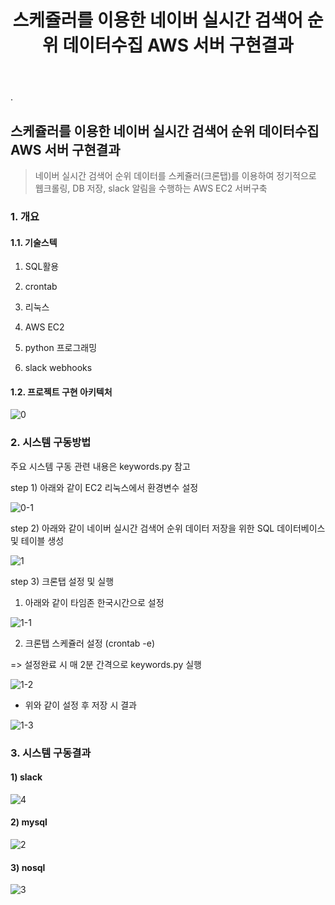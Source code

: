 ﻿---
layout: post
title: "스케쥴러를 이용한 네이버 실시간 검색어 순위 데이터수집 AWS 서버 구현결과"
tags: [Data Engineering, 토이프로젝트]
comments: true
---

.

##  스케쥴러를 이용한 네이버 실시간 검색어 순위 데이터수집 AWS 서버 구현결과

> 네이버 실시간 검색어 순위 데이터를 스케쥴러(크론탭)를 이용하여 정기적으로 웹크롤링, DB 저장, slack 알림을 수행하는 AWS EC2 서버구축

### 1. 개요

#### 1.1. 기술스텍

1) SQL활용

2) crontab

3) 리눅스

4) AWS EC2

5) python 프로그래밍

6) slack webhooks

#### 1.2.  프로젝트 구현 아키텍처

![0](https://user-images.githubusercontent.com/41605276/59611215-de56f800-9155-11e9-9d2f-324f697a2208.png)

### 2. 시스템 구동방법

주요 시스템 구동 관련 내용은 keywords.py 참고

step 1) 아래와 같이 EC2 리눅스에서 환경변수 설정

![0-1](https://user-images.githubusercontent.com/41605276/59611230-e4e56f80-9155-11e9-8ba4-f2c752716b33.png)

step 2) 아래와 같이 네이버 실시간 검색어 순위 데이터 저장을 위한 SQL 데이터베이스 및 테이블 생성

![1](https://user-images.githubusercontent.com/41605276/59611243-eadb5080-9155-11e9-88b8-a9873bd20e55.png)

step 3) 크론탭 설정 및 실행

1) 아래와 같이 타임존 한국시간으로 설정

![1-1](https://user-images.githubusercontent.com/41605276/59611260-f0389b00-9155-11e9-8ed0-4aac3fccb5cd.png)

2) 크론탭 스케쥴러 설정 (crontab -e)

=> 설정완료 시 매 2분 간격으로 keywords.py 실행

![1-2](https://user-images.githubusercontent.com/41605276/59611272-f62e7c00-9155-11e9-98aa-8befa9a2884c.png)

- 위와 같이 설정 후 저장 시 결과

![1-3](https://user-images.githubusercontent.com/41605276/59611278-fb8bc680-9155-11e9-93f5-79a2aa6e89c2.png)

### 3. 시스템 구동결과

#### 1) slack

![4](https://user-images.githubusercontent.com/41605276/59611285-021a3e00-9156-11e9-90b3-b83eb5493c14.jpg)

#### 2) mysql

![2](https://user-images.githubusercontent.com/41605276/59611298-08101f00-9156-11e9-8850-7cc0c8a9502e.png)

#### 3) nosql

![3](https://user-images.githubusercontent.com/41605276/59611310-0e9e9680-9156-11e9-9792-f70dd31d4393.png)
